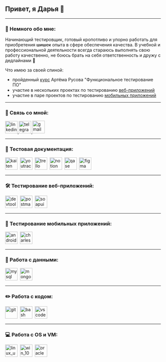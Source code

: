 ## Привет, я Дарья 👋

---

### 🙋 Немного обо мне:

Начинающий тестировщик, готовый кропотливо и упорно работать для приобретения ~~шишек~~ опыта в сфере обеспечения качества. В учебной и профессиональной деятельности всегда стараюсь выполнять свою работу качественно, не боюсь брать на себя ответственность и дружу с дедлайнами 🤗

Что имею за своей спиной:
- пройденный [курс]() Артёма Русова "Функциональное тестирование ПО"
- участие в нескольких проектах по тестированию [веб-приложений]()
- участие в паре проектов по тестированию [мобильных приложений]()
---

### 🤝 Связь со мной:

  <div id="badges">
    <a href="https://www.linkedin.com/in/%D0%B4%D0%B0%D1%80%D1%8C%D1%8F-%D0%B1-634b18301/" target="_blank">
      <img src="https://cdn-icons-png.flaticon.com/512/2504/2504799.png" width="40" height="40" alt="linkedin" />
    </a>
    <a href="https://t.me/dorsto" target="_blank">
      <img src="https://cdn-icons-png.flaticon.com/512/2111/2111646.png" width="40" height="40" alt="telegram" />
    </a>
    <a href="mailto:d3794905@gmail.com" target="_blank">
      <img src="https://cdn.icon-icons.com/icons2/272/PNG/512/Gmail_29991.png" width="40" height="41" alt="gmail" />
    </a>
  </div>

---

### 📁 Тестовая документация:

<div>
  <img src="https://www.windows-soft.ru/cache_image/kupit-kaiten-enterprise-po-dostupnoy-tsene.jpg" title="kaiten" alt="kaiten" width="40" height="40"/>&nbsp
  <img src="https://upload.wikimedia.org/wikipedia/commons/thumb/8/8d/YouTrack_Icon.svg/1024px-YouTrack_Icon.svg.png?20200803082248" title="youtrack" alt="youtrack" width="40" height="40"/>&nbsp
  <img src="https://cdn.icon-icons.com/icons2/836/PNG/512/Trello_icon-icons.com_66775.png" title="trello" alt="trello" width="40" height="40"/>&nbsp
  <img src="https://cdn.icon-icons.com/icons2/2389/PNG/512/notion_logo_icon_145025.png" title="notion" alt="notion" width="40" height="40"/>&nbsp
  <img src="https://luna1.co/eb0187.png" title="qase" alt="qase" width="40" height="40"/>&nbsp
  <img src="https://cdn.jsdelivr.net/gh/devicons/devicon/icons/figma/figma-original.svg" title="figma" alt="figma" width="40" height="40"/>&nbsp
</div>

---

### 🛠 Тестирование веб-приложений:

<div>
  <img src="https://d33wubrfki0l68.cloudfront.net/38b5c953a4667366685d55db55d057c86db1fc54/a0fdc/static/acae6b24d940347661ca901ea07f47c1/chrome-dev-logo-icon.png" title="devtools" alt="devtools" width="40" height="40"/>&nbsp
  <img src="https://seeklogo.com/images/P/postman-logo-0087CA0D15-seeklogo.com.png" title="postman" alt="postman" width="40" height="40"/>&nbsp
  <img src="https://soapui.ru/img/soapui-logo.png" title="soapui" alt="soapui" width="40" height="40"/>&nbsp
</div>

---

### 📱 Тестирование мобильных приложений:

<div>
  <img src="https://cdn.jsdelivr.net/gh/devicons/devicon/icons/androidstudio/androidstudio-original.svg" title="android-studio" alt="android-studio" width="40" height="40"/>&nbsp
  <img src="https://cdn.icon-icons.com/icons2/3053/PNG/512/charles_proxy_macos_bigsur_icon_190302.png" title="charles-proxy" alt="charles-proxy" width="40" height="40"/>&nbsp
  </div>

---

### 💾 Работа с данными:

<div>
  <img src="https://cdn.jsdelivr.net/gh/devicons/devicon/icons/mysql/mysql-original.svg" title="mysql" alt="mysql" width="40" height="40"/>&nbsp
  <img src="https://cdn.jsdelivr.net/gh/devicons/devicon/icons/mongodb/mongodb-original.svg" title="mongodb" alt="mongodb" width="40" height="40"/>&nbsp
</div>

---

### ✏️ Работа с кодом:

<div>
  <img src="https://cdn.jsdelivr.net/gh/devicons/devicon/icons/git/git-original.svg" title="git" alt="git" width="40" height="40"/>&nbsp
  <img src="https://upload.wikimedia.org/wikipedia/commons/thumb/4/4b/Bash_Logo_Colored.svg/1024px-Bash_Logo_Colored.svg.png?20180723054350" title="bash" alt="bash" width="40" height="40"/>&nbsp
  <img src="https://cdn.jsdelivr.net/gh/devicons/devicon/icons/vscode/vscode-original.svg" title="vscode" alt="vscode" width="40" height="40"/>&nbsp
</div>

---

### 💻 Работа с OS и VM:

<div>
  <img src="https://cdn.icon-icons.com/icons2/2415/PNG/512/ubuntu_plain_wordmark_logo_icon_146632.png" title="linux_ubuntu" alt="linux_ubuntu" width="40" height="40"/>&nbsp
  <img src="https://cdn.icon-icons.com/icons2/3398/PNG/512/windows_logo_icon_214749.png" title="win_10" alt="win_10" width="40" height="40"/>&nbsp
  <img src="https://cdn.icon-icons.com/icons2/2699/PNG/512/virtualbox_logo_icon_169253.png" title="oracle" alt="oracle" width="40" height="40"/>&nbsp
</div>
